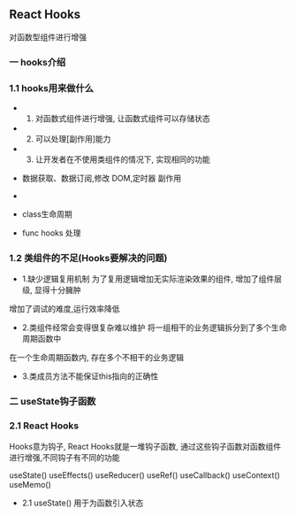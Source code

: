 ## React Hooks
对函数型组件进行增强

### 一 hooks介绍
### 1.1 hooks用来做什么
+ 1. 对函数式组件进行增强,  让函数式组件可以存储状态
+ 2. 可以处理[副作用]能力
+ 3. 让开发者在不使用类组件的情况下, 实现相同的功能

+ 数据获取、数据订阅,修改 DOM,定时器 副作用
+ 
+ class生命周期
+ func hooks 处理

### 1.2 类组件的不足(Hooks要解决的问题)
+ 1.缺少逻辑复用机制
为了复用逻辑增加无实际渲染效果的组件, 增加了组件层级, 显得十分臃肿

增加了调试的难度,运行效率降低

+ 2.类组件经常会变得很复杂难以维护
将一组相干的业务逻辑拆分到了多个生命周期函数中

在一个生命周期函数内, 存在多个不相干的业务逻辑

+ 3.类成员方法不能保证this指向的正确性

### 二 useState钩子函数

### 2.1  React Hooks
Hooks意为钩子, React Hooks就是一堆钩子函数, 通过这些钩子函数对函数组件进行增强,不同钩子有不同的功能

useState()
useEffects()
useReducer()
useRef()
useCallback()
useContext()
useMemo()

+ 2.1 useState()
用于为函数引入状态
``` jsx
```

